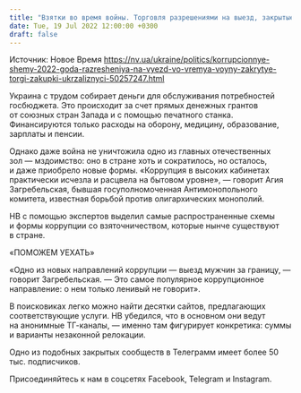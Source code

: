```yaml
---
title: "Взятки во время войны. Торговля разрешениями на выезд, закрытые торги и странные закупки УЗ — самые популярные коррупционные схемы. Обзор НВ"
date: Tue, 19 Jul 2022 12:00:00 +0300
draft: false
---
```

Источник: Новое Время https://nv.ua/ukraine/politics/korrupcionnye-shemy-2022-goda-razresheniya-na-vyezd-vo-vremya-voyny-zakrytye-torgi-zakupki-ukrzaliznyci-50257247.html


Украина с трудом собирает деньги для обслуживания потребностей госбюджета. Это происходит за счет прямых денежных грантов от союзных стран Запада и с помощью печатного станка. Финансируются только расходы на оборону, медицину, образование, зарплаты и пенсии.

Однако даже война не уничтожила одно из главных отечественных зол — мздоимство: оно в стране хоть и сократилось, но осталось, и даже приобрело новые формы. «Коррупция в высоких кабинетах практически исчезла и расцвела на бытовом уровне», — говорит Агия Загребельская, бывшая госуполномоченная Антимонопольного комитета, известная борьбой против олигархических монополий.

НВ с помощью экспертов выделил самые распространенные схемы и формы коррупции со взяточничеством, которые нынче существуют в стране.

«ПОМОЖЕМ УЕХАТЬ»

«Одно из новых направлений коррупции — выезд мужчин за границу, — говорит Загребельская. — Это самое популярное коррупционное направление: о нем только ленивый не говорит».

В поисковиках легко можно найти десятки сайтов, предлагающих соответствующие услуги. НВ убедился, что в основном они ведут на анонимные ТГ-каналы, — именно там фигурирует конкретика: суммы и варианты незаконной релокации.

Одно из подобных закрытых сообществ в Телеграмм имеет более 50 тыс. подписчиков.





Присоединяйтесь к нам в соцсетях Facebook, Telegram и Instagram.
